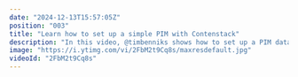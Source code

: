 ```yaml
---
date: "2024-12-13T15:57:05Z"
position: "003"
title: "Learn how to set up a simple PIM with Contenstack"
description: "In this video, @timbenniks shows how to set up a PIM data model in Contentstack. \nProduct Information Management systems tend to be highly flexible, abstract, and complex. The example in this video is simplified for when you do not need an external PIM, and want to do basic product related work inside Contentstack.\n\nLearn more in our academy: https://contentstack.com/academy\nTalk to us on Discord: https://discord.gg/rvUMH7yW\nTry Contentstack for free: https://www.contentstack.com/try-for-free"
image: "https://i.ytimg.com/vi/2FbM2t9Cq8s/maxresdefault.jpg"
videoId: "2FbM2t9Cq8s"
---
```


